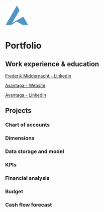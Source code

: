 ![Avantaga](/assets/img/logo_avantaga.png)

# Portfolio

## Work experience & education

[Frederik Middernacht - LinkedIn](https://www.linkedin.com/in/fmiddernacht/)

[Avantaga - Website](https://www.avantaga.com/)

[Avantaga - LinkedIn](https://www.linkedin.com/company/avantaga/posts/)

## Projects

### Chart of accounts

### Dimensions

### Data storage and model

### KPIs

### Financial analysis

### Budget

### Cash flow forecast
